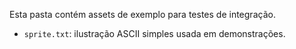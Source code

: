 Esta pasta contém assets de exemplo para testes de integração.

- `sprite.txt`: ilustração ASCII simples usada em demonstrações.
